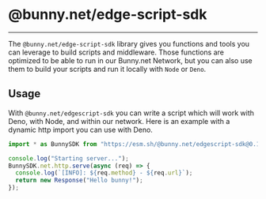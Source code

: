 # @bunny.net/edge-script-sdk
---

The `@bunny.net/edge-script-sdk` library gives you functions and tools you can
leverage to build scripts and middleware. Those functions are optimized to be
able to run in our Bunny.net Network, but you can also use them to build your
scripts and run it locally with `Node` or `Deno`.

## Usage

With `@bunny.net/edgescript-sdk` you can write a script which will work with
Deno, with Node, and within our network. Here is an example with a dynamic http
import you can use with Deno.

```typescript
import * as BunnySDK from "https://esm.sh/@bunny.net/edgescript-sdk@0.11";

console.log("Starting server...");
BunnySDK.net.http.serve(async (req) => {
  console.log(`[INFO]: ${req.method} - ${req.url}`);
  return new Response("Hello bunny!");
});
```
